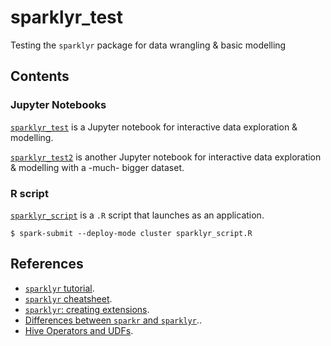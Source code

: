 # sparklyr_test
Testing the `sparklyr` package for data wrangling &amp; basic modelling

## Contents

### Jupyter Notebooks
[`sparklyr_test`](https://github.com/aurora-mareviv/sparklyr_test/blob/master/sparklyr_test.ipynb) is a Jupyter notebook for interactive data exploration & modelling.

[`sparklyr_test2`](https://github.com/aurora-mareviv/sparklyr_test/blob/master/sparklyr_test2.ipynb) is another Jupyter notebook for interactive data exploration & modelling with a -much- bigger dataset.


### R script
[`sparklyr_script`](https://github.com/aurora-mareviv/sparklyr_test/blob/master/sparklyr_script.R) is a `.R` script that launches as an application.

    $ spark-submit --deploy-mode cluster sparklyr_script.R


## References 

- [`sparklyr` tutorial](http://spark.rstudio.com/).
- [`sparklyr` cheatsheet](http://spark.rstudio.com/images/sparklyr-cheatsheet.pdf).
- [`sparklyr`: creating extensions](http://spark.rstudio.com/extensions.html).
- [Differences between `sparkr` and `sparklyr`](https://stackoverflow.com/questions/39494484/sparkr-vs-sparklyr)..
- [Hive Operators and UDFs](https://cwiki.apache.org/confluence/display/Hive/LanguageManual+UDF).
